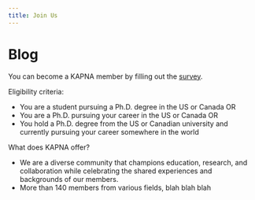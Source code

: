 ```yaml
---
title: Join Us
---
```


# <i class="fas fa-feather-alt"></i>Blog

You can become a KAPNA member by filling out the [survey](https://docs.google.com/forms/d/e/1FAIpQLSfbncFto1vvncXM2Ore1RnmeMmWhgmJn9XWDg8Q4KnOT_4qww/viewform).

Eligibility criteria:
- You are a student pursuing a Ph.D. degree in the US or Canada OR
- You are a Ph.D. pursuing your career in the US or Canada OR
- You hold a Ph.D. degree from the US or Canadian university and currently pursuing your career somewhere in the world


What does KAPNA offer?
- We are a diverse community that champions education, research, and collaboration while celebrating the shared experiences and backgrounds of our members.
- More than 140 members from various fields, blah blah blah 
